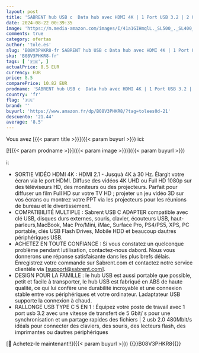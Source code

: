```yaml
---
layout: post
title: 'SABRENT hub USB c  Data hub avec HDMI 4K | 1 Port USB 3.2 | 2 USB Port 2.0 | USB-C Power Delivery 60W | USB Adaptateur  Station d’Accueil multiport pour PS5  PC  MacBook  Laptop  clé USB  HB-TC5P '
date: 2024-08-22 00:39:35
image: 'https://m.media-amazon.com/images/I/41a1GIHmqlL._SL500_._SL400_.jpg'
comments: true
category: ofertas
author: 'tole.es'
slug: 'B08V3PHKR8-fr SABRENT hub USB c Data hub avec HDMI 4K | 1 Port USB 3.2 |...'
sku: 'B08V3PHKR8-fr'
tags: [ '🇫🇷', ]
actualPrice: 8.5 EUR
currency: EUR
price: 8.5
comparePrice: 10.82 EUR
prodname: 'SABRENT hub USB c  Data hub avec HDMI 4K | 1 Port USB 3.2 | 2 USB Port 2.0 | USB-C Power Delivery 60W | USB Adaptateur  Station d’Accueil multiport pour PS5  PC  MacBook  Laptop  clé USB  HB-TC5P '
country: 'fr'
flag: '🇫🇷'
brand: ''
buyurl: 'https://www.amazon.fr/dp/B08V3PHKR8/?tag=tolees0d-21'
descuento: '21.44'
average: '8.5'
---
```


Vous avez [{{< param title >}}]({{< param buyurl >}}) ici:

[![{{< param prodname >}}]({{< param image >}})]({{< param buyurl >}})

ℹ️:

- SORTIE VIDÉO HDMI 4K : HDMI 2.1 - Jusquà 4K à 30 Hz. Élargit votre écran via le port HDMI. Diffuse des vidéos 4K UHD ou Full HD 1080p sur des téléviseurs HD, des moniteurs ou des projecteurs. Parfait pour diffuser un film Full HD sur votre TV HD ; projeter un jeu vidéo 3D sur vos écrans ou montrez votre PPT via les projecteurs pour les réunions de bureau et le divertissement.
- COMPATIBILITÉ MULTIPLE : Sabrent USB C ADAPTER compatible avec clé USB, disques durs externes, souris, clavier, écouteurs USB, haut-parleurs,MacBook, Mac Pro/Mini, iMac, Surface Pro, PS4/PS5, XPS, PC portable, clés USB Flash Drives, Mobile HDD et beaucoup dautres périphériques USB.
- ACHETEZ EN TOUTE CONFIANCE : Si vous constatez un quelconque problème pendant lutilisation, contactez-nous dabord. Nous vous donnerons une réponse satisfaisante dans les plus brefs délais. Enregistrez votre commande sur Sabrent.com et contactez notre service clientèle via [support@sabrent.com].
- DESIGN POUR LA FAMILLE : le hub USB est aussi portable que possible, petit et facile à transporter, le hub USB est fabriqué en ABS de haute qualité, ce qui lui confère une durabilité incroyable et une connexion stable entre vos périphériques et votre ordinateur. Ladaptateur USB supporte la connexion à chaud.
- RALLONGE USB TYPE C 5 EN 1 : Équipez votre poste de travail avec 1 port usb 3.2 avec une vitesse de transfert de 5 Gbit/ s pour une synchronisation et un partage rapides des fichiers | 2 usb 2.0 480Mbit/s idéals pour connecter des claviers, des souris, des lecteurs flash, des imprimantes ou dautres périphériques

[🛒 Achetez-le maintenant!!]({{< param buyurl >}})
{{<world>}}B08V3PHKR8{{</world>}}
